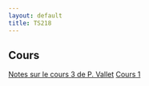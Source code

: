 ```yaml
---
layout: default
title: TS218
---
```



## Cours

 [Notes sur le cours 3 de P. Vallet](/assets/cours/TS218/TS218-PV-C3.pdf)
 [Cours 1](/assets/cours/TS218/TS218-C1.pdf)
